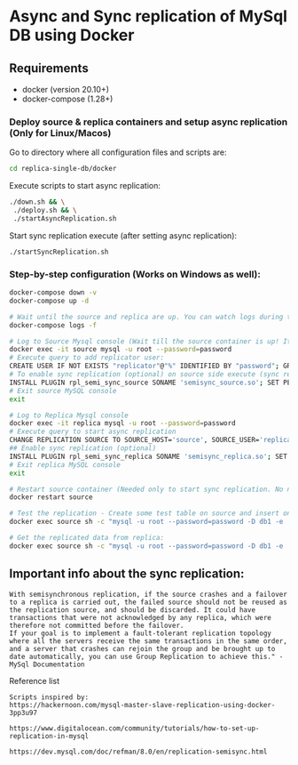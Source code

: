 # Async and Sync replication of MySql DB using Docker

## Requirements
- docker (version 20.10+)
- docker-compose (1.28+)


### Deploy source & replica containers and setup async replication (Only for Linux/Macos)
Go to directory where all configuration files and scripts are:
```bash
cd replica-single-db/docker
```

Execute scripts to start async replication:
```bash
./down.sh && \
 ./deploy.sh && \
 ./startAsyncReplication.sh
```

Start sync replication execute (after setting async replication):
```text
./startSyncReplication.sh
```

### Step-by-step configuration (Works on Windows as well):
```bash
docker-compose down -v
docker-compose up -d

# Wait until the source and replica are up. You can watch logs during that time:
docker-compose logs -f

# Log to Source Mysql console (Wait till the source container is up! It need around 20-30s when starting up for the 1st time)
docker exec -it source mysql -u root --password=password
# Execute query to add replicator user:
CREATE USER IF NOT EXISTS "replicator"@"%" IDENTIFIED BY "password"; GRANT REPLICATION SLAVE ON *.* TO "replicator"@"%"; FLUSH PRIVILEGES;
# To enable sync replication (optional) on source side execute (sync replication will start only if it`s also enabled on replica side):
INSTALL PLUGIN rpl_semi_sync_source SONAME 'semisync_source.so'; SET PERSIST rpl_semi_sync_source_enabled = 1; SET PERSIST rpl_semi_sync_source_timeout = 20000;
# Exit source MySQL console
exit

# Log to Replica Mysql console
docker exec -it replica mysql -u root --password=password
# Execute query to start async replication
CHANGE REPLICATION SOURCE TO SOURCE_HOST='source', SOURCE_USER='replicator', SOURCE_PASSWORD='password', GET_SOURCE_PUBLIC_KEY=1, SOURCE_CONNECT_RETRY=10; START REPLICA;
## Enable sync replication (optional)
INSTALL PLUGIN rpl_semi_sync_replica SONAME 'semisync_replica.so'; SET PERSIST rpl_semi_sync_replica_enabled = 1;
# Exit replica MySQL console
exit

# Restart source container (Needed only to start sync replication. No need to restart source to start async replication)
docker restart source

# Test the replication - Create some test table on source and insert one record:
docker exec source sh -c "mysql -u root --password=password -D db1 -e 'CREATE TABLE IF NOT EXISTS test (id int); INSERT INTO test values(1); SELECT * FROM test \G;'"

# Get the replicated data from replica: 
docker exec source sh -c "mysql -u root --password=password -D db1 -e 'SELECT * FROM test \G;'"
```

## Important info about the sync replication:

```text
With semisynchronous replication, if the source crashes and a failover to a replica is carried out, the failed source should not be reused as the replication source, and should be discarded. It could have transactions that were not acknowledged by any replica, which were therefore not committed before the failover.
If your goal is to implement a fault-tolerant replication topology where all the servers receive the same transactions in the same order, and a server that crashes can rejoin the group and be brought up to date automatically, you can use Group Replication to achieve this." - MySql Documentation
```

Reference list
```text:
Scripts inspired by:
https://hackernoon.com/mysql-master-slave-replication-using-docker-3pp3u97

https://www.digitalocean.com/community/tutorials/how-to-set-up-replication-in-mysql

https://dev.mysql.com/doc/refman/8.0/en/replication-semisync.html
```